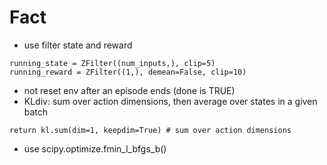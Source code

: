 # Fact
* use filter state and reward
```
running_state = ZFilter((num_inputs,), clip=5)
running_reward = ZFilter((1,), demean=False, clip=10)
```
* not reset env after an episode ends (done is TRUE)
* KLdiv: sum over action dimensions, then average over states in a given batch
```
return kl.sum(dim=1, keepdim=True) # sum over action dimensions
```
* use scipy.optimize.fmin_l_bfgs_b()


